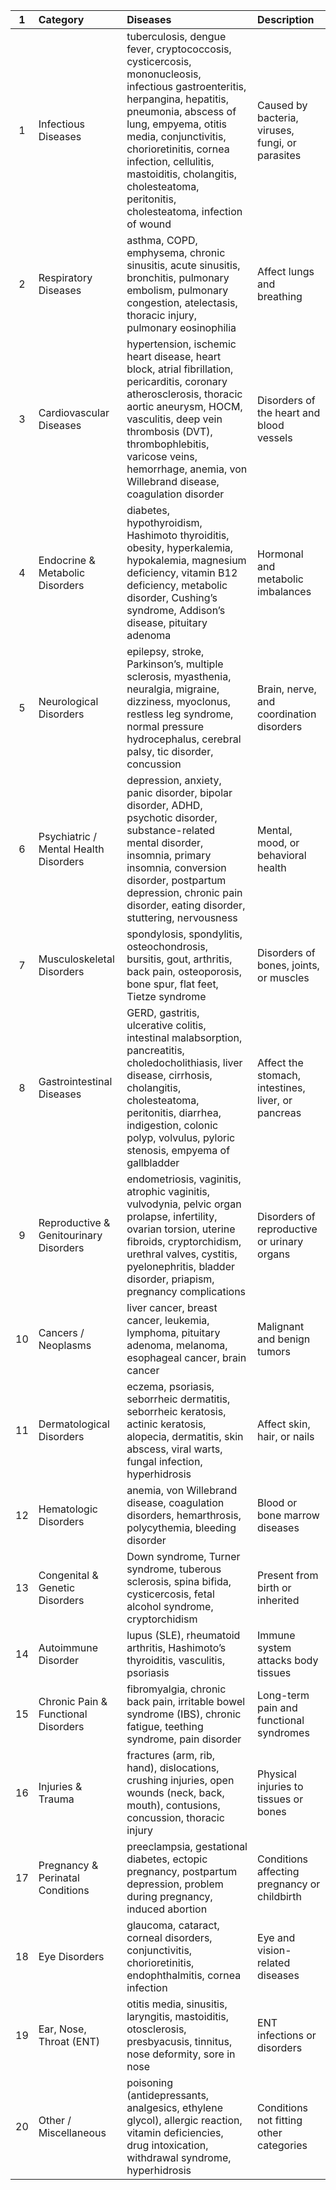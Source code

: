 |  1 | Category                              |  Diseases                                                                                                                                                                                                                                                                                                               | Description                                   |
| :----: | :----------------------------------------- | :------------------------------------------------------------------------------------------------------------------------------------------------------------------------------------------------------------------------------------------------------------------------------------------------------------------------------------- | :------------------------------------------------- |
|  1 | Infectious Diseases                   | tuberculosis, dengue fever, cryptococcosis, cysticercosis, mononucleosis, infectious gastroenteritis, herpangina, hepatitis, pneumonia, abscess of lung, empyema, otitis media, conjunctivitis, chorioretinitis, cornea infection, cellulitis, mastoiditis, cholangitis, cholesteatoma, peritonitis, cholesteatoma, infection of wound | Caused by bacteria, viruses, fungi, or parasites   |
|  2 | Respiratory Diseases                   | asthma, COPD, emphysema, chronic sinusitis, acute sinusitis, bronchitis, pulmonary embolism, pulmonary congestion, atelectasis, thoracic injury, pulmonary eosinophilia                                                                                                                                                                | Affect lungs and breathing                         |
|  3 | Cardiovascular Diseases              | hypertension, ischemic heart disease, heart block, atrial fibrillation, pericarditis, coronary atherosclerosis, thoracic aortic aneurysm, HOCM, vasculitis, deep vein thrombosis (DVT), thrombophlebitis, varicose veins, hemorrhage, anemia, von Willebrand disease, coagulation disorder                                             | Disorders of the heart and blood vessels           |
|  4 | Endocrine & Metabolic Disorders        | diabetes, hypothyroidism, Hashimoto thyroiditis, obesity, hyperkalemia, hypokalemia, magnesium deficiency, vitamin B12 deficiency, metabolic disorder, Cushing’s syndrome, Addison’s disease, pituitary adenoma                                                                                                                        | Hormonal and metabolic imbalances                  |
|  5 | Neurological Disorders                | epilepsy, stroke, Parkinson’s, multiple sclerosis, myasthenia, neuralgia, migraine, dizziness, myoclonus, restless leg syndrome, normal pressure hydrocephalus, cerebral palsy, tic disorder, concussion                                                                                                                               | Brain, nerve, and coordination disorders           |
|  6 | Psychiatric / Mental Health Disorders  | depression, anxiety, panic disorder, bipolar disorder, ADHD, psychotic disorder, substance-related mental disorder, insomnia, primary insomnia, conversion disorder, postpartum depression, chronic pain disorder, eating disorder, stuttering, nervousness                                                                            | Mental, mood, or behavioral health                 |
|  7 | Musculoskeletal Disorders             | spondylosis, spondylitis, osteochondrosis, bursitis, gout, arthritis, back pain, osteoporosis, bone spur, flat feet, Tietze syndrome                                                                                                                                                                                                   | Disorders of bones, joints, or muscles             |
|  8 | Gastrointestinal Diseases             | GERD, gastritis, ulcerative colitis, intestinal malabsorption, pancreatitis, choledocholithiasis, liver disease, cirrhosis, cholangitis, cholesteatoma, peritonitis, diarrhea, indigestion, colonic polyp, volvulus, pyloric stenosis, empyema of gallbladder                                                                          | Affect the stomach, intestines, liver, or pancreas |
|  9 | Reproductive & Genitourinary Disorders | endometriosis, vaginitis, atrophic vaginitis, vulvodynia, pelvic organ prolapse, infertility, ovarian torsion, uterine fibroids, cryptorchidism, urethral valves, cystitis, pyelonephritis, bladder disorder, priapism, pregnancy complications                                                                                        | Disorders of reproductive or urinary organs        |
| 10 | Cancers / Neoplasms                    | liver cancer, breast cancer, leukemia, lymphoma, pituitary adenoma, melanoma, esophageal cancer, brain cancer                                                                                                                                                                                                                          | Malignant and benign tumors                        |
| 11 | Dermatological Disorders              | eczema, psoriasis, seborrheic dermatitis, seborrheic keratosis, actinic keratosis, alopecia, dermatitis, skin abscess, viral warts, fungal infection, hyperhidrosis                                                                                                                                                                    | Affect skin, hair, or nails                        |
| 12 | Hematologic Disorders                  | anemia, von Willebrand disease, coagulation disorders, hemarthrosis, polycythemia, bleeding disorder                                                                                                                                                                                                                                   | Blood or bone marrow diseases                      |
| 13 | Congenital & Genetic Disorders        | Down syndrome, Turner syndrome, tuberous sclerosis, spina bifida, cysticercosis, fetal alcohol syndrome, cryptorchidism                                                                                                                                                                                                                | Present from birth or inherited                    |
| 14 | Autoimmune Disorder                    | lupus (SLE), rheumatoid arthritis, Hashimoto’s thyroiditis, vasculitis, psoriasis                                                                                                                                                                                                                                                      | Immune system attacks body tissues                 |
| 15 | Chronic Pain & Functional Disorders   | fibromyalgia, chronic back pain, irritable bowel syndrome (IBS), chronic fatigue, teething syndrome, pain disorder                                                                                                                                                                                                                     | Long-term pain and functional syndromes            |
| 16 | Injuries & Trauma                      | fractures (arm, rib, hand), dislocations, crushing injuries, open wounds (neck, back, mouth), contusions, concussion, thoracic injury                                                                                                                                                                                                  | Physical injuries to tissues or bones              |
| 17 | Pregnancy & Perinatal Conditions       | preeclampsia, gestational diabetes, ectopic pregnancy, postpartum depression, problem during pregnancy, induced abortion                                                                                                                                                                                                               | Conditions affecting pregnancy or childbirth       |
| 18 | Eye Disorders                         | glaucoma, cataract, corneal disorders, conjunctivitis, chorioretinitis, endophthalmitis, cornea infection                                                                                                                                                                                                                              | Eye and vision-related diseases                    |
| 19 | Ear, Nose, Throat (ENT)               | otitis media, sinusitis, laryngitis, mastoiditis, otosclerosis, presbyacusis, tinnitus, nose deformity, sore in nose                                                                                                                                                                                                                   | ENT infections or disorders                        |
| 20 | Other / Miscellaneous                | poisoning (antidepressants, analgesics, ethylene glycol), allergic reaction, vitamin deficiencies, drug intoxication, withdrawal syndrome, hyperhidrosis | Conditions not fitting other categories            |

